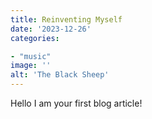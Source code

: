 ```yaml
---
title: Reinventing Myself
date: '2023-12-26'
categories:

- "music"
image: ''
alt: 'The Black Sheep'
---
```


Hello I am your first blog article!

